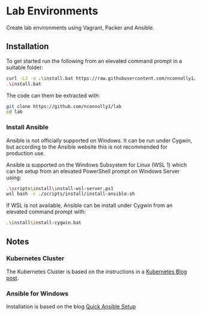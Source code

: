 # Lab Environments

Create lab environments using Vagrant, Packer and Ansible.

## Installation

To get started run the following from an elevated command prompt
in a suitable folder:

~~~sh
curl -LJ -o .\install.bat https://raw.githubusercontent.com/nconnolly1/lab/main/scripts/install.bat
.\install.bat
~~~

The code can them be extracted with:

~~~sh
git clone https://github.com/nconnolly1/lab
cd lab
~~~

### Install Ansible

Ansible is not officially supported on Windows. It can be run under Cygwin, but according to the Ansible website this is not recommended for production use.

Ansible is supported on the Windows Subsystem for Linux (WSL 1) which can be setup from an elevated PowerShell prompt on Windows Server using:

~~~sh
.\scripts\install\install-wsl-server.ps1
wsl bash -c ./scripts/install/install-ansible.sh
~~~

If WSL is not available, Ansible can be install under Cygwin from an elevated command prompt with:

~~~sh
.\install\install-cygwin.bat
~~~

## Notes

### Kubernetes Cluster

The Kubernetes Cluster is based on the instructions in a
[Kubernetes Blog post](https://kubernetes.io/blog/2019/03/15/kubernetes-setup-using-ansible-and-vagrant/).

### Ansible for Windows

Installation is based on the blog
[Quick Ansible Setup](https://www.arsano.ninja/2020/09/18/simple-ansible-setup-with-cygwin/)
